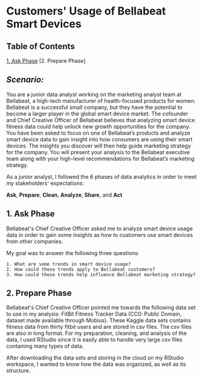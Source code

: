 # Customers' Usage of Bellabeat Smart Devices

## Table of Contents

[1. Ask Phase](#markdown-header-##-1._ask-phase)
[2. Prepare Phase]

## ***Scenario:***

You are a junior data analyst working on the marketing analyst team at Bellabeat, a high-tech manufacturer of health-focused
products for women. Bellabeat is a successful small company, but they have the potential to become a larger player in the
global smart device market. The cofounder and Chief Creative Officer of Bellabeat believes that analyzing smart
device fitness data could help unlock new growth opportunities for the company. You have been asked to focus on one of
Bellabeat’s products and analyze smart device data to gain insight into how consumers are using their smart devices. The
insights you discover will then help guide marketing strategy for the company. You will present your analysis to the Bellabeat
executive team along with your high-level recommendations for Bellabeat’s marketing strategy.

As a junior analyst, I followed the 6 phases of data analytics in order to meet my stakeholders' expectations:

**Ask**, 
**Prepare**, 
**Clean**,
**Analyze**,
**Share**, and
**Act**

## 1. Ask Phase

Bellabeat's Chief Creative Officer asked me to analyze smart device usage data in order to gain some insights as how to customers use smart devices from other companies. 

My goal was to answer the following three questions:

    1. What are some trends in smart device usage?
    2. How could these trends apply to Bellabeat customers?
    3. How could these trends help influence Bellabeat marketing strategy?

## 2. Prepare Phase

Bellabeat's Chief Creative Officer pointed me towards the following data set to use in my analysis: FitBit Fitness Tracker Data (CC0: Public Domain, dataset made available through Mobius). 
These Kaggle data sets contains fitness data from thirty fitbit users and are stored in csv files. The csv files are also in long format. For my preparation, cleaning, and analysis of the data, I used RStudio since it is easily able to handle very large csv files containing many types of data. 

After downloading the data sets and storing in the cloud on my RStudio workspace, I wanted to know how the data was organized, as well as its structure. 
    
